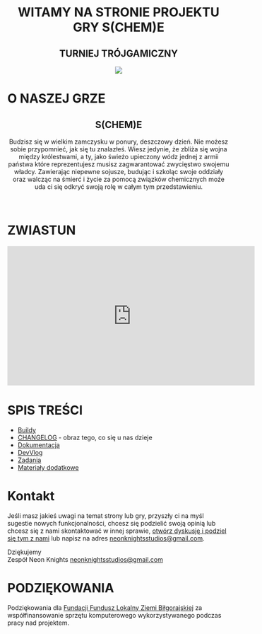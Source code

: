 <div style="text-align: center">

<h1>WITAMY NA STRONIE PROJEKTU GRY S(CHEM)E</h1>

<h2>TURNIEJ TRÓJGAMICZNY</h2>
<a href="https://t3g.pl">
        <img src="https://www.t3g.pl/wp-content/uploads/cropped-TTduzy-1.png">
</a>
</div>

# O NASZEJ GRZE
<div style="text-align:center">
<h2>S(CHEM)E</h2>
Budzisz się w wielkim zamczysku w ponury, deszczowy dzień. Nie możesz sobie przypomnieć, jak się tu znalazłeś.
Wiesz jedynie, że zbliża się wojna między królestwami, a ty, jako świeżo upieczony wódz jednej z armii państwa
które reprezentujesz musisz zagwarantować zwycięstwo swojemu władcy. Zawierając niepewne sojusze, budując i szkoląc
swoje oddziały oraz walcząc na śmierć i życie za pomocą związków chemicznych może uda ci się odkryć swoją rolę w całym
tym przedstawieniu.

</div>
<br><br>

# ZWIASTUN

<iframe style="center" width="560" height="315" src="https://www.youtube.com/embed/KysGj_EtDaw?controls=0" title="YouTube video player" frameborder="0" allow="accelerometer; autoplay; clipboard-write; encrypted-media; gyroscope; picture-in-picture" allowfullscreen></iframe>

# SPIS TREŚCI

- [Buildy](./build.md)
- [CHANGELOG](./CHANGELOG.md) - obraz tego, co się u nas dzieje
- [Dokumentacja](./docs/game_vision.md)
- [DevVlog](./devvlog.md)
- [Zadania](./tasks.md)
- [Materiały dodatkowe](./extras.md)

# Kontakt

Jeśli masz jakieś uwagi na temat strony lub gry, przyszły ci na myśl
sugestie nowych funkcjonalności, chcesz się podzielić swoją opinią
lub chcesz się z nami skontaktować w innej sprawie,
[otwórz dyskusję i podziel się tym z nami](https://github.com/neonKnights/sCHEMe-website/issues/new)
lub napisz na adres <neonknightsstudios@gmail.com>.

Dziękujemy \
Zespół Neon Knights <neonknightsstudios@gmail.com>

# PODZIĘKOWANIA

Podziękowania dla [Fundacji Fundusz Lokalny Ziemi Biłgorajskiej](https://flzb.lbl.pl)
za współfinansowanie sprzętu komputerowego wykorzystywanego podczas
pracy nad projektem.